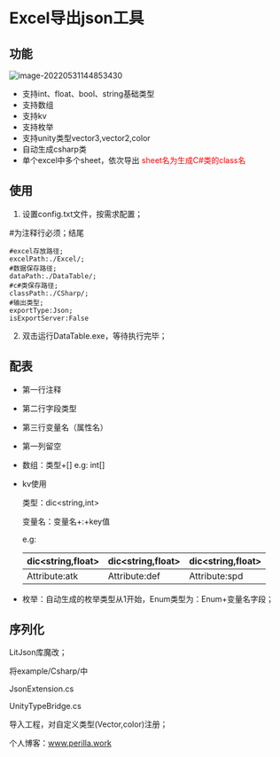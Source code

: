 # Excel导出json工具

## 功能

![image-20220531144853430](https://gitee.com/small-perilla/pic-go/raw/master/image-20220531144853430.png)

- 支持int、float、bool、string基础类型
- 支持数组
- 支持kv
- 支持枚举
- 支持unity类型vector3,vector2,color
- 自动生成csharp类
- 单个excel中多个sheet，依次导出 <font color=red>sheet名为生成C#类的class名</font>

## 使用

1. 设置config.txt文件，按需求配置； 

#为注释行必须；结尾

```
#excel存放路径;
excelPath:./Excel/;
#数据保存路径;
dataPath:./DataTable/;
#c#类保存路径;
classPath:./CSharp/;
#输出类型;
exportType:Json;
isExportServer:False
```

2. 双击运行DataTable.exe，等待执行完毕；

## 配表

- 第一行注释

- 第二行字段类型

- 第三行变量名（属性名）

- 第一列留空

- 数组：类型+[] e.g: int[]

- kv使用 

  类型：dic<string,int>

  变量名：变量名+:+key值

  e.g:

  | dic<string,float> | dic<string,float> | dic<string,float> |
  | ----------------- | ----------------- | ----------------- |
  | Attribute:atk     | Attribute:def     | Attribute:spd     |

- 枚举：自动生成的枚举类型从1开始，Enum类型为：Enum+变量名字段；

## 序列化

LitJson库魔改；

将example/Csharp/中

JsonExtension.cs

UnityTypeBridge.cs

导入工程，对自定义类型(Vector,color)注册；



个人博客：www.perilla.work
